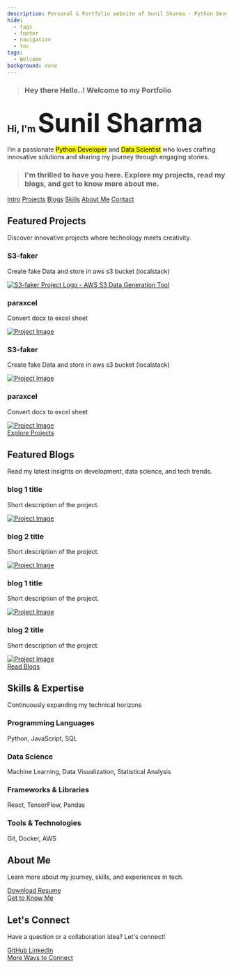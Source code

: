 ```yaml
---
description: Personal & Portfolio website of Sunil Sharma - Python Developer and Data Scientist
hide:
  - tags
  - footer
  - navigation
  - toc
tags:
  - Welcome
background: none
---
```


<div class="main-body">
<!-- Welcome Message -->
<blockquote id="wel-quote">
    <h3 id="welcome">
    <i class="fas fa-quote-left"></i>
    Hey there Hello..! Welcome to my Portfolio
    <i class="fas fa-quote-right"></i>
    </h3>
</blockquote>

<!-- Intro -->
<section>
    <div class="hero-content">
        <h1 id="intro">Hi, I'm <span class="highlight" style="font-size: 2.8em;" id="name">Sunil Sharma</span></h1>
        <p>
            I’m a passionate <span style="background-color: yellow; color:black;">Python Developer</span> and <span style="background-color: yellow; color:black;">Data Scientist</span> who loves crafting innovative solutions and sharing my journey through engaging stories.
        </p>
    </div>
</section>

<!-- Explore -->
<section>
    <!-- Quick links -->
    <blockquote id="ex-quote">
        <h3 id="explore">
            <i class="fas fa-quote-left"></i>
            I'm thrilled to have you here. Explore my projects, read my blogs, and get to know more about me.
            <i class="fas fa-quote-right"></i>
        </h3>
    </blockquote>
</section>
<div class="hero-links-container">
    <div class="hero-links">
        <a class="hero-link" href="#intro">Intro</a>
        <a class="hero-link" href="#projects">Projects</a>
        <a class="hero-link" href="#blogs">Blogs</a>
        <a class="hero-link" href="#skills">Skills</a>
        <a class="hero-link" href="#about">About Me</a>
        <a class="hero-link" href="#contact">Contact</a>
    </div>
</div>

<!-- Projects -->
<!-- Showcase 3-5 of your best projects with brief descriptions and links. -->
<section>
    <h2 id="projects"> Featured Projects</h2>
    <p>Discover innovative projects where technology meets creativity.</p>
    <div class="project-cards">
        <div class="project-card">
            <div class="project-content">
                <h3>S3-faker</h3>
                <p>Create fake Data and store in aws s3 bucket (localstack)</p>
            </div>
            <a class="project-link" href="projects/s3-faker">
                <img src="/assets/img/paraxcel.ico" alt="S3-faker Project Logo - AWS S3 Data Generation Tool"/>
            </a>
        </div>
        <div class="project-card">
            <div class="project-content">
                <h3>paraxcel</h3>
                <p>Convert docx to excel sheet</p>
            </div>
            <a class="project-link" href="projects/paraxcel">
                <img src="/assets/img/paraxcel.ico" alt="Project Image" />
            </a>
        </div>
        <div class="project-card">
            <div class="project-content">
                <h3>S3-faker</h3>
                <p>Create fake Data and store in aws s3 bucket (localstack)</p>
            </div>
            <a class="project-link" href="projects/s3-faker">
                <img src="/assets/img/paraxcel.ico" alt="Project Image" />
            </a>
        </div>
        <div class="project-card">
            <div class="project-content">
                <h3>paraxcel</h3>
                <p>Convert docx to excel sheet</p>
            </div>
            <a class="project-link" href="projects/paraxcel">
                <img src="/assets/img/paraxcel.ico" alt="Project Image" />
            </a>
        </div>
    </div>
    <div class="explore-button">
        <a href="projects/">Explore Projects</a>
    </div>
</section>

<!-- blogs -->
<!-- Showcase 3-5 of your best blogs with brief descriptions and links. -->
<section>
    <h2 id="blogs"> Featured Blogs</h2>
    <p>Read my latest insights on development, data science, and tech trends.</p>
    <div class="blog-cards">
        <div class="blog-card">
            <div class="blog-content">
                <h3>blog 1 title</h3>
                <p>Short description of the project.</p>
            </div>
            <a class="blog-link" href="blog/post/b-1">
                <img src="path/to/image.jpg" alt="Project Image" />
            </a>
        </div>
        <div class="blog-card">
            <div class="blog-content">
                <h3>blog 2 title</h3>
                <p>Short description of the project.</p>
            </div>
            <a class="blog-link" href="blog/post/b-2">
                <img src="path/to/image.jpg" alt="Project Image" />
            </a>
        </div>
        <div class="blog-card">
            <div class="blog-content">
                <h3>blog 1 title</h3>
                <p>Short description of the project.</p>
            </div>
            <a class="blog-link" href="blog/post/b-1">
                <img src="path/to/image.jpg" alt="Project Image" />
            </a>
        </div>
        <div class="blog-card">
            <div class="blog-content">
                <h3>blog 2 title</h3>
                <p>Short description of the project.</p>
            </div>
            <a class="blog-link" href="blog/post/b-2">
                <img src="path/to/image.jpg" alt="Project Image" />
            </a>
        </div>
    </div>
    <div class="explore-button">
        <a href="blog/">Read Blogs</a>
    </div>
</section>
<!-- Skills -->
<section class="skill-section">
    <h2 id="skills">Skills & Expertise</h2>
    <p>Continuously expanding my technical horizons</p>
    <div class="skills-grid">
        <div class="skill-card">
            <div class="content">
                <h3>Programming Languages</h3>
                <p class="skill-list">
                    Python,
                    JavaScript,
                    SQL
                </p>
            </div>
            <i class="fas fa-code skill-icon"></i>
        </div>
        <div class="skill-card">
            <div class="content">
                <h3>Data Science</h3>
                <p class="skill-list">
                    Machine Learning,
                    Data Visualization,
                    Statistical Analysis
                </p>
            </div>
            <i class="fas fa-chart-bar skill-icon"></i>
        </div>
        <div class="skill-card">
            <div class="content">
                <h3>Frameworks & Libraries</h3>
                <p class="skill-list">
                    React,
                    TensorFlow,
                    Pandas
                </p>
            </div>
            <i class="fas fa-toolbox skill-icon"></i>
        </div>
        <div class="skill-card">
            <div class="content">
                <h3>Tools & Technologies</h3>
                <p class="skill-list">
                    Git,
                    Docker,
                    AWS
                </p>
            </div>
            <i class="fas fa-terminal skill-icon"></i>
        </div>
    </div>
</section>

<!-- About Me and Connect Section -->
<section class="about-connect">
    <div class="about-section">
        <h2 id="about">About Me</h2>
        <p>Learn more about my journey, skills, and experiences in tech.</p>
        <div class="resume-link">
            <a href="resume" target="_blank">
                <i class="fas fa-file-alt"></i>
                Download Resume
            </a>
        </div>
        <div class="explore-button">
            <a href="about">
                <i class="fas fa-user"></i> 
            Get to Know Me</a>
        </div>
    </div>
    <div class="connect-section">
        <h2 id=contact>Let's Connect</h2>
        <p>Have a question or a collaboration idea? Let's connect!</p>
        <div class="social-links">
            <a href="https://github.com/mrxsierra" class="social-link">
                <i class="fab fa-github"></i>
                GitHub
            </a>
            <a href="https://linkedin.com/in/sunilsharma97" class="social-link">
                <i class="fab fa-linkedin"></i>
                LinkedIn
            </a>
        </div>
        <div class="explore-button">
            <a href="contact/">
                <i class="fab fa-link"></i>
            More Ways to Connect
            </a>
        </div>
    </div>
</section>
</div>

<script>
window.addEventListener('scroll', function() {
    const nav = document.querySelector('.hero-links-container');
    if (window.scrollY > 100) {
        nav.classList.add('scrolled');
    } else {
        nav.classList.remove('scrolled');
    }
});
</script>
